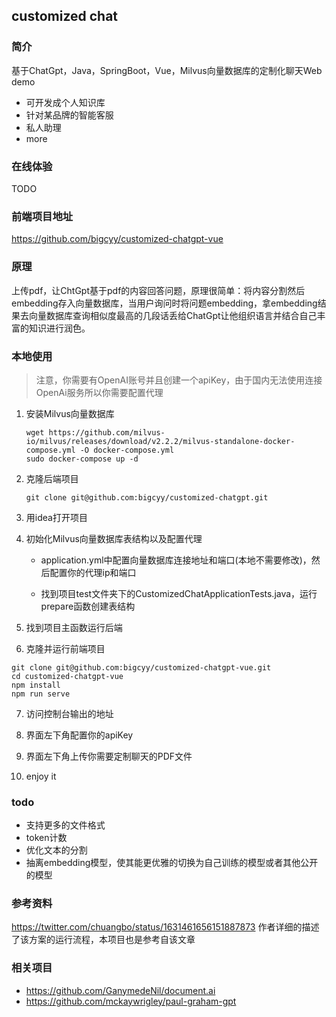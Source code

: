 ## customized chat

### 简介

基于ChatGpt，Java，SpringBoot，Vue，Milvus向量数据库的定制化聊天Web demo

- 可开发成个人知识库
- 针对某品牌的智能客服
- 私人助理
- more
### 在线体验

TODO
### 前端项目地址
https://github.com/bigcyy/customized-chatgpt-vue

### 原理

上传pdf，让ChtGpt基于pdf的内容回答问题，原理很简单：将内容分割然后embedding存入向量数据库，当用户询问时将问题embedding，拿embedding结果去向量数据库查询相似度最高的几段话丢给ChatGpt让他组织语言并结合自己丰富的知识进行润色。

### 本地使用

> 注意，你需要有OpenAI账号并且创建一个apiKey，由于国内无法使用连接OpenAi服务所以你需要配置代理

1. 安装Milvus向量数据库

   ```
   wget https://github.com/milvus-io/milvus/releases/download/v2.2.2/milvus-standalone-docker-compose.yml -O docker-compose.yml
   sudo docker-compose up -d
   ```

2. 克隆后端项目

   ```
   git clone git@github.com:bigcyy/customized-chatgpt.git
   ```

3. 用idea打开项目

4. 初始化Milvus向量数据库表结构以及配置代理

   * application.yml中配置向量数据库连接地址和端口(本地不需要修改)，然后配置你的代理ip和端口

   * 找到项目test文件夹下的CustomizedChatApplicationTests.java，运行prepare函数创建表结构

5. 找到项目主函数运行后端

6. 克隆并运行前端项目

```
git clone git@github.com:bigcyy/customized-chatgpt-vue.git
cd customized-chatgpt-vue
npm install
npm run serve
```

7. 访问控制台输出的地址

8. 界面左下角配置你的apiKey

9. 界面左下角上传你需要定制聊天的PDF文件
10. enjoy it

### todo

- 支持更多的文件格式
- token计数
- 优化文本的分割
- 抽离embedding模型，使其能更优雅的切换为自己训练的模型或者其他公开的模型

### 参考资料

https://twitter.com/chuangbo/status/1631461656151887873 作者详细的描述了该方案的运行流程，本项目也是参考自该文章

### 相关项目

- https://github.com/GanymedeNil/document.ai
- https://github.com/mckaywrigley/paul-graham-gpt